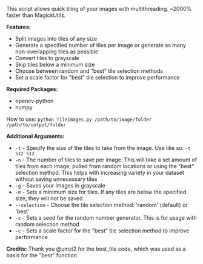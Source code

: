 This script allows quick tiling of your images with multithreading. ~2000% faster than MagickUtils.

**Features:**

* Split images into tiles of any size
* Generate a specified number of tiles per image or generate as many non-overlapping tiles as possible
* Convert tiles to grayscale
* Skip tiles below a minimum size
* Choose between random and "best" tile selection methods
* Set a scale factor for "best" tile selection to improve performance

**Required Packages:**

* opencv-python
* numpy

How to use: `python TileImages.py /path/to/image/folder /path/to/output/folder`

**Additional Arguments:**
* `-t` -  Specify the size of the tiles to take from the image. Use like so: `-t 512 512`
* `-n` - The number of tiles to save per image. This will take a set amount of tiles from each image, pulled from random locations or using the "best" selection method. This helps with increasing variety in your dataset without saving unnecessary tiles
* `-g` - Saves your images in grayscale
* `-m` - Sets a minimum size for tiles. If any tiles are below the specified size, they will not be saved
* `--selection` - Choose the tile selection method: 'random' (default) or 'best'
* `-s` - Sets a seed for the random number generator. This is for usage with random selection method
* `-c` - Sets a scale factor for the "best" tile selection method to improve performance

**Credits:**
Thank you @umzi2 for the best_tile code, which was used as a basis for the "best" function
